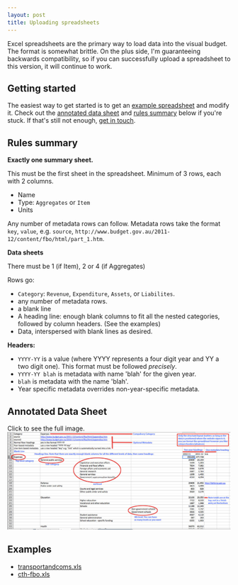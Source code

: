 ```yaml
---
layout: post
title: Uploading spreadsheets
---
```


Excel spreadsheets are the primary way to load data into the visual budget. The format is somewhat brittle. On the plus side, I'm guaranteeing backwards compatibility, so if you can successfully upload a spreadsheet to this version, it will continue to work.

Getting started
---------------

The easiest way to get started is to get an [example spreadsheet](#examples) and modify it. Check out the [annotated data sheet](#annotated_data_sheet) and [rules summary](#rules_summary) below if you're stuck. If that's still not enough, [get in touch](mailto:finvis@dja.id.au).

Rules summary
-------------

**Exactly one summary sheet.**

This must be the first sheet in the spreadsheet. Minimum of 3 rows, each with 2 columns.

* Name
* Type: `Aggregates` or `Item`
* Units

Any number of metadata rows can follow. Metadata rows take the format `key`, `value`, e.g. `source`, `http://www.budget.gov.au/2011-12/content/fbo/html/part_1.htm`.

**Data sheets**

There must be 1 (if Item), 2 or 4 (if Aggregates)

Rows go:
* `Category`: `Revenue`, `Expenditure`, `Assets`, or `Liabilites`.
* any number of metadata rows.
* a blank line
* A heading line: enough blank columns to fit all the nested categories, followed by column headers. (See the examples)
* Data, interspersed with blank lines as desired.

**Headers:**
* `YYYY-YY` is a value (where YYYY represents a four digit year and YY a two digit one). This format must be followed *precisely*.
* `YYYY-YY blah` is metadata with name 'blah' for the given year.
* `blah` is metadata with the name 'blah'.
* Year specific metadata overrides non-year-specific metadata. 

Annotated Data Sheet
----------------------

Click to see the full image.
[![A data sheet with explanatory annotations.](images/data.jpg)](images/data.jpg)

Examples
--------
 * [transportandcoms.xls](http://vis.dja.id.au/example-data/transportandcoms.xls)
 * [cth-fbo.xls](http://vis.dja.id.au/example-data/cth-fbo.xls)